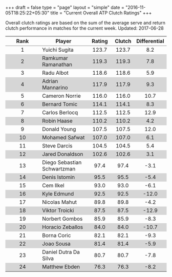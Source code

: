 +++
draft = false
type = "page" 
layout = "simple"
date = "2016-11-05T18:25:22+05:30"
title = "Current Overall ATP Clutch Ratings"
+++


Overall clutch ratings are based on the sum of the average serve and return clutch performance in matches for the current week. Updated: 2017-06-28


<table class='gmisc_table' style='border-collapse: collapse; margin-top: 1em; margin-bottom: 1em;' >
<thead>
<tr>
<th style='border-bottom: 1px solid grey; border-top: 2px solid grey; text-align: center;'>Rank</th>
<th style='border-bottom: 1px solid grey; border-top: 2px solid grey; text-align: center;'>Player</th>
<th style='border-bottom: 1px solid grey; border-top: 2px solid grey; text-align: center;'>Rating</th>
<th style='border-bottom: 1px solid grey; border-top: 2px solid grey; text-align: center;'>Clutch</th>
<th style='border-bottom: 1px solid grey; border-top: 2px solid grey; text-align: center;'>Differential</th>
</tr>
</thead>
<tbody>
<tr>
<td style='width:40%; text-align: center;'>1</td>
<td style='width:40%; text-align: left;'>Yuichi Sugita</td>
<td style='width:40%; text-align: center;'>123.7</td>
<td style='width:40%; text-align: center;'>123.7</td>
<td style='width:40%; text-align: center;'>8.2</td>
</tr>
<tr style='background-color: #d6d6d6;'>
<td style='width:40%; background-color: #d6d6d6; text-align: center;'>2</td>
<td style='width:40%; background-color: #d6d6d6; text-align: left;'>Ramkumar Ramanathan</td>
<td style='width:40%; background-color: #d6d6d6; text-align: center;'>119.3</td>
<td style='width:40%; background-color: #d6d6d6; text-align: center;'>119.3</td>
<td style='width:40%; background-color: #d6d6d6; text-align: center;'>7.8</td>
</tr>
<tr>
<td style='width:40%; text-align: center;'>3</td>
<td style='width:40%; text-align: left;'>Radu Albot</td>
<td style='width:40%; text-align: center;'>118.6</td>
<td style='width:40%; text-align: center;'>118.6</td>
<td style='width:40%; text-align: center;'>5.9</td>
</tr>
<tr style='background-color: #d6d6d6;'>
<td style='width:40%; background-color: #d6d6d6; text-align: center;'>4</td>
<td style='width:40%; background-color: #d6d6d6; text-align: left;'>Adrian Mannarino</td>
<td style='width:40%; background-color: #d6d6d6; text-align: center;'>117.9</td>
<td style='width:40%; background-color: #d6d6d6; text-align: center;'>117.9</td>
<td style='width:40%; background-color: #d6d6d6; text-align: center;'>9.3</td>
</tr>
<tr>
<td style='width:40%; text-align: center;'>5</td>
<td style='width:40%; text-align: left;'>Cameron Norrie</td>
<td style='width:40%; text-align: center;'>116.0</td>
<td style='width:40%; text-align: center;'>116.0</td>
<td style='width:40%; text-align: center;'>10.7</td>
</tr>
<tr style='background-color: #d6d6d6;'>
<td style='width:40%; background-color: #d6d6d6; text-align: center;'>6</td>
<td style='width:40%; background-color: #d6d6d6; text-align: left;'>Bernard Tomic</td>
<td style='width:40%; background-color: #d6d6d6; text-align: center;'>114.1</td>
<td style='width:40%; background-color: #d6d6d6; text-align: center;'>114.1</td>
<td style='width:40%; background-color: #d6d6d6; text-align: center;'>8.3</td>
</tr>
<tr>
<td style='width:40%; text-align: center;'>7</td>
<td style='width:40%; text-align: left;'>Carlos Berlocq</td>
<td style='width:40%; text-align: center;'>112.5</td>
<td style='width:40%; text-align: center;'>112.5</td>
<td style='width:40%; text-align: center;'>12.9</td>
</tr>
<tr style='background-color: #d6d6d6;'>
<td style='width:40%; background-color: #d6d6d6; text-align: center;'>8</td>
<td style='width:40%; background-color: #d6d6d6; text-align: left;'>Robin Haase</td>
<td style='width:40%; background-color: #d6d6d6; text-align: center;'>110.2</td>
<td style='width:40%; background-color: #d6d6d6; text-align: center;'>110.2</td>
<td style='width:40%; background-color: #d6d6d6; text-align: center;'>4.2</td>
</tr>
<tr>
<td style='width:40%; text-align: center;'>9</td>
<td style='width:40%; text-align: left;'>Donald Young</td>
<td style='width:40%; text-align: center;'>107.5</td>
<td style='width:40%; text-align: center;'>107.5</td>
<td style='width:40%; text-align: center;'>12.0</td>
</tr>
<tr style='background-color: #d6d6d6;'>
<td style='width:40%; background-color: #d6d6d6; text-align: center;'>10</td>
<td style='width:40%; background-color: #d6d6d6; text-align: left;'>Mohamed Safwat</td>
<td style='width:40%; background-color: #d6d6d6; text-align: center;'>107.0</td>
<td style='width:40%; background-color: #d6d6d6; text-align: center;'>107.0</td>
<td style='width:40%; background-color: #d6d6d6; text-align: center;'>6.1</td>
</tr>
<tr>
<td style='width:40%; text-align: center;'>11</td>
<td style='width:40%; text-align: left;'>Steve Darcis</td>
<td style='width:40%; text-align: center;'>104.5</td>
<td style='width:40%; text-align: center;'>104.5</td>
<td style='width:40%; text-align: center;'>5.4</td>
</tr>
<tr style='background-color: #d6d6d6;'>
<td style='width:40%; background-color: #d6d6d6; text-align: center;'>12</td>
<td style='width:40%; background-color: #d6d6d6; text-align: left;'>Jared Donaldson</td>
<td style='width:40%; background-color: #d6d6d6; text-align: center;'>102.6</td>
<td style='width:40%; background-color: #d6d6d6; text-align: center;'>102.6</td>
<td style='width:40%; background-color: #d6d6d6; text-align: center;'>3.1</td>
</tr>
<tr>
<td style='width:40%; text-align: center;'>13</td>
<td style='width:40%; text-align: left;'>Diego Sebastian Schwartzman</td>
<td style='width:40%; text-align: center;'>97.4</td>
<td style='width:40%; text-align: center;'>97.4</td>
<td style='width:40%; text-align: center;'>-3.1</td>
</tr>
<tr style='background-color: #d6d6d6;'>
<td style='width:40%; background-color: #d6d6d6; text-align: center;'>14</td>
<td style='width:40%; background-color: #d6d6d6; text-align: left;'>Denis Istomin</td>
<td style='width:40%; background-color: #d6d6d6; text-align: center;'>95.5</td>
<td style='width:40%; background-color: #d6d6d6; text-align: center;'>95.5</td>
<td style='width:40%; background-color: #d6d6d6; text-align: center;'>-5.4</td>
</tr>
<tr>
<td style='width:40%; text-align: center;'>15</td>
<td style='width:40%; text-align: left;'>Cem Ilkel</td>
<td style='width:40%; text-align: center;'>93.0</td>
<td style='width:40%; text-align: center;'>93.0</td>
<td style='width:40%; text-align: center;'>-6.1</td>
</tr>
<tr style='background-color: #d6d6d6;'>
<td style='width:40%; background-color: #d6d6d6; text-align: center;'>16</td>
<td style='width:40%; background-color: #d6d6d6; text-align: left;'>Kyle Edmund</td>
<td style='width:40%; background-color: #d6d6d6; text-align: center;'>92.5</td>
<td style='width:40%; background-color: #d6d6d6; text-align: center;'>92.5</td>
<td style='width:40%; background-color: #d6d6d6; text-align: center;'>-12.0</td>
</tr>
<tr>
<td style='width:40%; text-align: center;'>17</td>
<td style='width:40%; text-align: left;'>Nicolas Mahut</td>
<td style='width:40%; text-align: center;'>89.8</td>
<td style='width:40%; text-align: center;'>89.8</td>
<td style='width:40%; text-align: center;'>-4.2</td>
</tr>
<tr style='background-color: #d6d6d6;'>
<td style='width:40%; background-color: #d6d6d6; text-align: center;'>18</td>
<td style='width:40%; background-color: #d6d6d6; text-align: left;'>Viktor Troicki</td>
<td style='width:40%; background-color: #d6d6d6; text-align: center;'>87.5</td>
<td style='width:40%; background-color: #d6d6d6; text-align: center;'>87.5</td>
<td style='width:40%; background-color: #d6d6d6; text-align: center;'>-12.9</td>
</tr>
<tr>
<td style='width:40%; text-align: center;'>19</td>
<td style='width:40%; text-align: left;'>Norbert Gombos</td>
<td style='width:40%; text-align: center;'>85.9</td>
<td style='width:40%; text-align: center;'>85.9</td>
<td style='width:40%; text-align: center;'>-8.3</td>
</tr>
<tr style='background-color: #d6d6d6;'>
<td style='width:40%; background-color: #d6d6d6; text-align: center;'>20</td>
<td style='width:40%; background-color: #d6d6d6; text-align: left;'>Horacio Zeballos</td>
<td style='width:40%; background-color: #d6d6d6; text-align: center;'>84.0</td>
<td style='width:40%; background-color: #d6d6d6; text-align: center;'>84.0</td>
<td style='width:40%; background-color: #d6d6d6; text-align: center;'>-10.7</td>
</tr>
<tr>
<td style='width:40%; text-align: center;'>21</td>
<td style='width:40%; text-align: left;'>Borna Coric</td>
<td style='width:40%; text-align: center;'>82.1</td>
<td style='width:40%; text-align: center;'>82.1</td>
<td style='width:40%; text-align: center;'>-9.3</td>
</tr>
<tr style='background-color: #d6d6d6;'>
<td style='width:40%; background-color: #d6d6d6; text-align: center;'>22</td>
<td style='width:40%; background-color: #d6d6d6; text-align: left;'>Joao Sousa</td>
<td style='width:40%; background-color: #d6d6d6; text-align: center;'>81.4</td>
<td style='width:40%; background-color: #d6d6d6; text-align: center;'>81.4</td>
<td style='width:40%; background-color: #d6d6d6; text-align: center;'>-5.9</td>
</tr>
<tr>
<td style='width:40%; text-align: center;'>23</td>
<td style='width:40%; text-align: left;'>Daniel Dutra Da Silva</td>
<td style='width:40%; text-align: center;'>80.7</td>
<td style='width:40%; text-align: center;'>80.7</td>
<td style='width:40%; text-align: center;'>-7.8</td>
</tr>
<tr style='background-color: #d6d6d6;'>
<td style='width:40%; background-color: #d6d6d6; border-bottom: 2px solid grey; text-align: center;'>24</td>
<td style='width:40%; background-color: #d6d6d6; border-bottom: 2px solid grey; text-align: left;'>Matthew Ebden</td>
<td style='width:40%; background-color: #d6d6d6; border-bottom: 2px solid grey; text-align: center;'>76.3</td>
<td style='width:40%; background-color: #d6d6d6; border-bottom: 2px solid grey; text-align: center;'>76.3</td>
<td style='width:40%; background-color: #d6d6d6; border-bottom: 2px solid grey; text-align: center;'>-8.2</td>
</tr>
</tbody>
</table>
